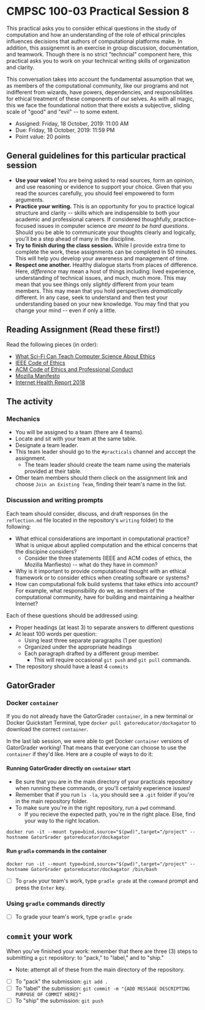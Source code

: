 # CMPSC 100-03 Practical Session 8

This practical asks you to consider ethical questions in the study of computation and how an understanding of the role of ethical principles influences decisions that authors of computational platforms make. In addition, this assignemnt is an exercise in group discussion, documentation, and teamwork. Though there is no strict "techncial" component here, this practical asks you to work on your technical writing skills of organization and clarity.

This conversation takes into account the fundamental assumption that we, as members of the computational community, like our programs and not indifferent from wizards, have powers, dependencies, and responsibilities for ethical treatment of these components of our selves. As with all magic, this we face the foundational notion that there exists a subjective, sliding scale of "good" and "evil" -- to some extent.

* Assigned: Friday, 18 October, 2019: 11:00 AM
* Due: Friday, 18 October, 2019: 11:59 PM
* Point value: 20 points

## General guidelines for this particular practical session

* **Use your voice!** You are being asked to read sources, form an opinion, and use reasoning or evidence to support your choice. Given that you read the sources carefully, you should feel empowered to form arguments.
* **Practice your writing.** This is an opportunity for you to practice logical structure and clarity -- skills which are indispensible to both your academic and professional careers. If considered thoughfully, practice-focused issues in computer science _are meant to be hard questions_. Should you be able to communicate your thoughts clearly and logically, you'll be a step ahead of many in the discipline.
* **Try to finish during the class session.** While I provide extra time to complete the work, these assignments can be completed in 50 minutes. This will help you develop your awareness and management of time.
* **Respect one another.** Healthy dialogue starts from places of difference. Here, _difference_ may mean a host of things including: lived experience, understanding of technical issues, and much, much more. This may mean that you see things only _slightly_ different from  your team members. This may mean that you hold perspectives _dramatically_ different. In any case, seek to understand and then test your understanding based on your new knowledge. You may find that you change your mind -- even if only a little.

## Reading Assignment (Read these first!)

Read the following pieces (in order):

- [What Sci-Fi Can Teach Computer Science About Ethics](https://www.wired.com/story/how-we-learn-computer-science-ethics/)
- [IEEE Code of Ethics](https://www.ieee.org/about/corporate/governance/p7-8.html)
- [ACM Code of Ethics and Professional Conduct](https://www.acm.org/code-of-ethics)
- [Mozilla Manifesto](https://www.mozilla.org/en-US/about/manifesto/)
- [Internet Health Report 2018](https://internethealthreport.org/2018/introduction/how-healthy-is-the-internet/)

## The activity

### Mechanics

* You will be assigned to a team (there are 4 teams).
* Locate and sit with your team at the same table.
* Designate a team leader.
* This team leader should go to the `#practicals` channel and acccept the assignment.
    * The team leader should create the team name using the materials provided at their table.
* Other team members should them clieck on the assignment link and choose `Join an Existing Team`, finding their team's name in the list.

### Discussion and writing prompts

Each team should consider, discuss, and draft responses (in the `reflection.md` file located in the repository's `writing` folder) to the following:

* What ethical considerations are important in computational practice? What is unique about applied computation and the ethical concerns that the discipine considers? 
    * Consider the three statements (IEEE and ACM codes of ethics, the Mozilla Manfiesto) -- what do they have in common?
* Why is it important to provide computational thought with an ethical framework or to consider ethics when creating software or systems?
* How can computational folk build systems that take ethics into account? For example, what responsibility do we, as members of the computational community, have for building and maintaining a healther Internet?

Each of these questions should be addressed using:

* Proper headings (at least 3) to separate answers to different questions
* At least 100 words per question:
    * Using least three separate paragraphs (1 per question)
    * Organized under the appropriate headings
    * Each paragraph drafted by a different group member.
        * This will require occasional `git push` and `git pull` commands.
* The repository should have a least 4 `commits`

## GatorGrader

### Docker `container`

If you do not already have the GatorGrader `container`, in a new terminal or Docker Quickstart Terminal, type `docker pull gatoreducator/dockagator` to download the correct `container`.

In the last lab session, we were able to get Docker `container` versions of GatorGrader working! That means that everyone can choose to use the `container` if they'd like. Here are a couple of ways to do it:

#### Running GatorGrader directly on `container` start

* Be sure that you are in the main directory of your practicals repository when running these commands, or you'll certainly experience issues!
* Remember that if you run `ls -la`, you should see a `.git` folder if you're in the main repository folder.
* To make sure you're in the right repository, run a `pwd` command.
    * If you recieve the expected path, you're in the right place. Else, find your way to the right location.

```
docker run -it --mount type=bind,source="$(pwd)",target="/project" --hostname GatorGrader gatoreducator/dockagator
```

#### Run `gradle` commands in the container

```
docker run -it --mount type=bind,source="$(pwd)",target="/project" --hostname GatorGrader gatoreducator/dockagator /bin/bash
```

- [ ] To `grade` your team's work, type `gradle grade` at the `command` prompt and press the `Enter` key.

### Using `gradle` commands directly

- [ ] To grade your team's work, type `gradle grade`

## `commit` your work

When you've finished your work: remember that there are three (3) steps to submitting a `git` repository: to "pack," to "label," and to "ship."

* Note: attempt all of these from the main directory of the repository.

- [ ] To "pack" the submission: `git add .`
- [ ] To "label" the submission: `git commit -m "{ADD MESSAGE DESCRIPTING PURPOSE OF COMMIT HERE}"`
- [ ] To "ship" the submission: `git push`

